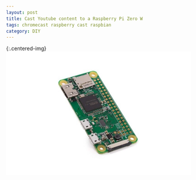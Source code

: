 ```yaml
---
layout: post
title: Cast Youtube content to a Raspberry Pi Zero W
tags: chromecast raspberry cast raspbian
category: DIY
---
```


{:.centered-img}
![Cast Youtube content to a Raspberry Pi Zero W](/images/raspzerow.webp)